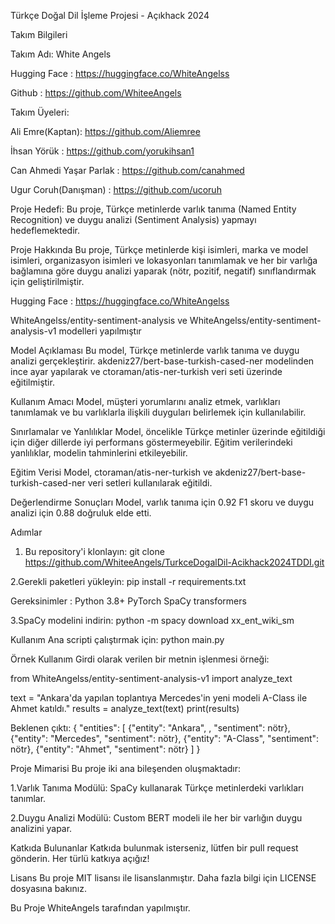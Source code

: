 Türkçe Doğal Dil İşleme Projesi - Açıkhack 2024

   Takım Bilgileri

Takım Adı: White Angels

Hugging Face : https://huggingface.co/WhiteAngelss

Github : https://github.com/WhiteeAngels

   
   Takım Üyeleri:

Ali Emre(Kaptan): https://github.com/Aliemree

İhsan Yörük : https://github.com/yorukihsan1

Can Ahmedi Yaşar Parlak : https://github.com/canahmed

Ugur Coruh(Danışman) : https://github.com/ucoruh


Proje Hedefi:
Bu proje, Türkçe metinlerde varlık tanıma (Named Entity Recognition) ve duygu analizi (Sentiment Analysis) yapmayı hedeflemektedir.


Proje Hakkında
Bu proje, Türkçe metinlerde kişi isimleri, marka ve model isimleri, organizasyon isimleri ve lokasyonları tanımlamak ve her bir varlığa bağlamına göre duygu analizi yaparak (nötr, pozitif, negatif) sınıflandırmak için geliştirilmiştir.

Hugging Face : https://huggingface.co/WhiteAngelss 

WhiteAngelss/entity-sentiment-analysis ve WhiteAngelss/entity-sentiment-analysis-v1 modelleri yapılmıştır

Model Açıklaması
Bu model, Türkçe metinlerde varlık tanıma ve duygu analizi gerçekleştirir. akdeniz27/bert-base-turkish-cased-ner modelinden ince ayar yapılarak ve ctoraman/atis-ner-turkish veri seti üzerinde eğitilmiştir.

Kullanım Amacı
Model, müşteri yorumlarını analiz etmek, varlıkları tanımlamak ve bu varlıklarla ilişkili duyguları belirlemek için kullanılabilir.

Sınırlamalar ve Yanlılıklar
Model, öncelikle Türkçe metinler üzerinde eğitildiği için diğer dillerde iyi performans göstermeyebilir.
Eğitim verilerindeki yanlılıklar, modelin tahminlerini etkileyebilir.

Eğitim Verisi
Model, ctoraman/atis-ner-turkish ve akdeniz27/bert-base-turkish-cased-ner veri setleri kullanılarak eğitildi.

Değerlendirme Sonuçları
Model, varlık tanıma için 0.92 F1 skoru ve duygu analizi için 0.88 doğruluk elde etti.

   Adımlar
1. Bu repository'i klonlayın:
    git clone https://github.com/WhiteeAngels/TurkceDogalDil-Acikhack2024TDDI.git
   
2.Gerekli paketleri yükleyin:
    pip install -r requirements.txt
   
   Gereksinimler : 
   Python 3.8+
   PyTorch
   SpaCy
   transformers

3.SpaCy modelini indirin:
   python -m spacy download xx_ent_wiki_sm

   Kullanım
Ana scripti çalıştırmak için:
   python main.py

   Örnek Kullanım
Girdi olarak verilen bir metnin işlenmesi örneği:

from WhiteAngelss/entity-sentiment-analysis-v1 import analyze_text

text = "Ankara'da yapılan toplantıya Mercedes'in yeni modeli A-Class ile Ahmet katıldı."
results = analyze_text(text)
print(results)

Beklenen çıktı:
{
    "entities": [
        {"entity": "Ankara", , "sentiment": nötr},
        {"entity": "Mercedes", "sentiment": nötr},
        {"entity": "A-Class", "sentiment": nötr},
        {"entity": "Ahmet", "sentiment": nötr}
    ]
}

Proje Mimarisi
Bu proje iki ana bileşenden oluşmaktadır:

1.Varlık Tanıma Modülü: SpaCy kullanarak Türkçe metinlerdeki varlıkları tanımlar.

2.Duygu Analizi Modülü: Custom BERT modeli ile her bir varlığın duygu analizini yapar.

Katkıda Bulunanlar
Katkıda bulunmak isterseniz, lütfen bir pull request gönderin. Her türlü katkıya açığız!

Lisans
Bu proje MIT lisansı ile lisanslanmıştır. Daha fazla bilgi için LICENSE dosyasına bakınız.

Bu Proje WhiteAngels tarafından yapılmıştır.




